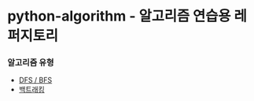 # python-algorithm - 알고리즘 연습용 레퍼지토리 

### 알고리즘 유형
* [DFS / BFS](https://github.com/k9want/python-Algorithm/blob/main/DFS_BFS/DFS_BFS.md)
* [백트래킹](https://github.com/k9want/python-Algorithm/blob/main/%EB%B8%8C%EB%A3%A8%ED%8A%B8%ED%8F%AC%EC%8A%A4%2C%20%EB%B0%B1%ED%8A%B8%EB%9E%98%ED%82%B9(%EC%98%88%EC%A0%84%EA%BA%BC)/%EB%B0%B1%ED%8A%B8%EB%9E%98%ED%82%B9.md)

<br>






  
